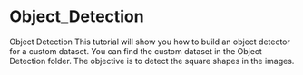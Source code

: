 # Object_Detection
Object Detection
This tutorial will show you how to build an object detector for a custom dataset. You can find the custom dataset in the Object Detection folder. The objective is to detect the square shapes in the images.
